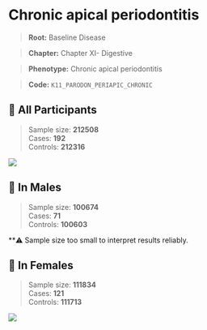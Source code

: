 # Chronic apical periodontitis

> **Root:** Baseline Disease  

> **Chapter:** Chapter XI- Digestive  

> **Phenotype:** Chronic apical periodontitis  

> **Code:** `K11_PARODON_PERIAPIC_CHRONIC`

## 🧪 All Participants  
> Sample size: **212508**  
> Cases: **192**  
> Controls: **212316**
<img src="/Disease/Figures/ALL/Incidence/K11_PARODON_PERIAPIC_CHRONIC.png"/>
<CsvTable src="/Disease_Data/ALL/Incidence/COX_K11_PARODON_PERIAPIC_CHRONIC.csv" label="🔍 View full results" />

## 👨 In Males  
> Sample size: **100674**  
> Cases: **71**  
> Controls: **100603**

**⚠️ Sample size too small to interpret results reliably.


## 👩 In Females  
> Sample size: **111834**  
> Cases: **121**  
> Controls: **111713**
<img src="/Disease/Figures/Female/Incidence/K11_PARODON_PERIAPIC_CHRONIC.png"/>
<CsvTable src="/Disease_Data/Female/Incidence/COX_K11_PARODON_PERIAPIC_CHRONIC.csv" label="🔍 View full results" />
